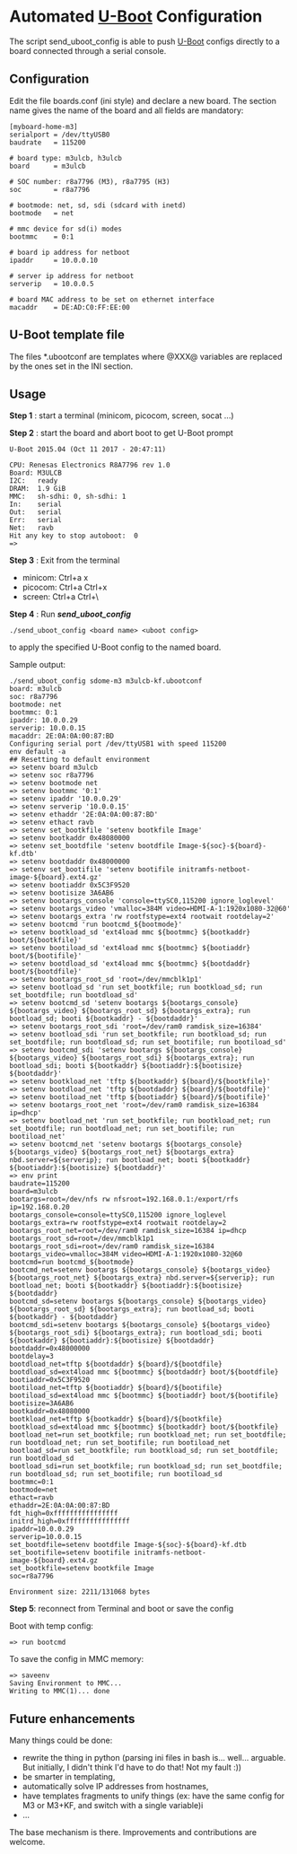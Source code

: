 # Automated [U-Boot] Configuration

The script send_uboot_config is able to push [U-Boot] configs directly to a board connected through a serial console.

## Configuration

Edit the file boards.conf (ini style) and declare a new board. The section name gives the name of the board and all fields are mandatory:

```
[myboard-home-m3]
serialport = /dev/ttyUSB0
baudrate   = 115200

# board type: m3ulcb, h3ulcb
board      = m3ulcb

# SOC number: r8a7796 (M3), r8a7795 (H3)
soc        = r8a7796

# bootmode: net, sd, sdi (sdcard with inetd)
bootmode   = net

# mmc device for sd(i) modes
bootmmc    = 0:1

# board ip address for netboot
ipaddr     = 10.0.0.10

# server ip address for netboot
serverip   = 10.0.0.5

# board MAC address to be set on ethernet interface
macaddr    = DE:AD:C0:FF:EE:00
```

## U-Boot template file

The files \*.ubootconf are templates where @XXX@ variables are replaced by the ones set in the INI section.

## Usage

**Step 1** : start a terminal (minicom, picocom, screen, socat ...)

**Step 2** : start the board and abort boot to get U-Boot prompt

```
U-Boot 2015.04 (Oct 11 2017 - 20:47:11)

CPU: Renesas Electronics R8A7796 rev 1.0
Board: M3ULCB
I2C:   ready
DRAM:  1.9 GiB
MMC:   sh-sdhi: 0, sh-sdhi: 1
In:    serial
Out:   serial
Err:   serial
Net:   ravb
Hit any key to stop autoboot:  0 
=>   
```

**Step 3** : Exit from the terminal

* minicom: Ctrl+a x
* picocom: Ctrl+a Ctrl+x
* screen: Ctrl+a Ctrl+\

**Step 4** : Run ***send_uboot_config***

```
./send_uboot_config <board name> <uboot config>
```

to apply the specified U-Boot config to the named board.


Sample output:
```
./send_uboot_config sdome-m3 m3ulcb-kf.ubootconf
board: m3ulcb
soc: r8a7796
bootmode: net
bootmmc: 0:1
ipaddr: 10.0.0.29
serverip: 10.0.0.15
macaddr: 2E:0A:0A:00:87:BD
Configuring serial port /dev/ttyUSB1 with speed 115200
env default -a
## Resetting to default environment
=> setenv board m3ulcb
=> setenv soc r8a7796
=> setenv bootmode net
=> setenv bootmmc '0:1'
=> setenv ipaddr '10.0.0.29'
=> setenv serverip '10.0.0.15'
=> setenv ethaddr '2E:0A:0A:00:87:BD'
=> setenv ethact ravb
=> setenv set_bootkfile 'setenv bootkfile Image'
=> setenv bootkaddr 0x48080000
=> setenv set_bootdfile 'setenv bootdfile Image-${soc}-${board}-kf.dtb'
=> setenv bootdaddr 0x48000000
=> setenv set_bootifile 'setenv bootifile initramfs-netboot-image-${board}.ext4.gz'
=> setenv bootiaddr 0x5C3F9520
=> setenv bootisize 3A6AB6
=> setenv bootargs_console 'console=ttySC0,115200 ignore_loglevel'
=> setenv bootargs_video 'vmalloc=384M video=HDMI-A-1:1920x1080-32@60'
=> setenv bootargs_extra 'rw rootfstype=ext4 rootwait rootdelay=2'
=> setenv bootcmd 'run bootcmd_${bootmode}'
=> setenv bootkload_sd 'ext4load mmc ${bootmmc} ${bootkaddr} boot/${bootkfile}'
=> setenv bootiload_sd 'ext4load mmc ${bootmmc} ${bootiaddr} boot/${bootifile}'
=> setenv bootdload_sd 'ext4load mmc ${bootmmc} ${bootdaddr} boot/${bootdfile}'
=> setenv bootargs_root_sd 'root=/dev/mmcblk1p1'
=> setenv bootload_sd 'run set_bootkfile; run bootkload_sd; run set_bootdfile; run bootdload_sd'
=> setenv bootcmd_sd 'setenv bootargs ${bootargs_console} ${bootargs_video} ${bootargs_root_sd} ${bootargs_extra}; run bootload_sd; booti ${bootkaddr} - ${bootdaddr}'
=> setenv bootargs_root_sdi 'root=/dev/ram0 ramdisk_size=16384'
=> setenv bootload_sdi 'run set_bootkfile; run bootkload_sd; run set_bootdfile; run bootdload_sd; run set_bootifile; run bootiload_sd'
=> setenv bootcmd_sdi 'setenv bootargs ${bootargs_console} ${bootargs_video} ${bootargs_root_sdi} ${bootargs_extra}; run bootload_sdi; booti ${bootkaddr} ${bootiaddr}:${bootisize} ${bootdaddr}'
=> setenv bootkload_net 'tftp ${bootkaddr} ${board}/${bootkfile}'
=> setenv bootdload_net 'tftp ${bootdaddr} ${board}/${bootdfile}'
=> setenv bootiload_net 'tftp ${bootiaddr} ${board}/${bootifile}'
=> setenv bootargs_root_net 'root=/dev/ram0 ramdisk_size=16384 ip=dhcp'
=> setenv bootload_net 'run set_bootkfile; run bootkload_net; run set_bootdfile; run bootdload_net; run set_bootifile; run bootiload_net'
=> setenv bootcmd_net 'setenv bootargs ${bootargs_console} ${bootargs_video} ${bootargs_root_net} ${bootargs_extra} nbd.server=${serverip}; run bootload_net; booti ${bootkaddr} ${bootiaddr}:${bootisize} ${bootdaddr}'
=> env print
baudrate=115200
board=m3ulcb
bootargs=root=/dev/nfs rw nfsroot=192.168.0.1:/export/rfs ip=192.168.0.20
bootargs_console=console=ttySC0,115200 ignore_loglevel
bootargs_extra=rw rootfstype=ext4 rootwait rootdelay=2
bootargs_root_net=root=/dev/ram0 ramdisk_size=16384 ip=dhcp
bootargs_root_sd=root=/dev/mmcblk1p1
bootargs_root_sdi=root=/dev/ram0 ramdisk_size=16384
bootargs_video=vmalloc=384M video=HDMI-A-1:1920x1080-32@60
bootcmd=run bootcmd_${bootmode}
bootcmd_net=setenv bootargs ${bootargs_console} ${bootargs_video} ${bootargs_root_net} ${bootargs_extra} nbd.server=${serverip}; run bootload_net; booti ${bootkaddr} ${bootiaddr}:${bootisize} ${bootdaddr}
bootcmd_sd=setenv bootargs ${bootargs_console} ${bootargs_video} ${bootargs_root_sd} ${bootargs_extra}; run bootload_sd; booti ${bootkaddr} - ${bootdaddr}
bootcmd_sdi=setenv bootargs ${bootargs_console} ${bootargs_video} ${bootargs_root_sdi} ${bootargs_extra}; run bootload_sdi; booti ${bootkaddr} ${bootiaddr}:${bootisize} ${bootdaddr}
bootdaddr=0x48000000
bootdelay=3
bootdload_net=tftp ${bootdaddr} ${board}/${bootdfile}
bootdload_sd=ext4load mmc ${bootmmc} ${bootdaddr} boot/${bootdfile}
bootiaddr=0x5C3F9520
bootiload_net=tftp ${bootiaddr} ${board}/${bootifile}
bootiload_sd=ext4load mmc ${bootmmc} ${bootiaddr} boot/${bootifile}
bootisize=3A6AB6
bootkaddr=0x48080000
bootkload_net=tftp ${bootkaddr} ${board}/${bootkfile}
bootkload_sd=ext4load mmc ${bootmmc} ${bootkaddr} boot/${bootkfile}
bootload_net=run set_bootkfile; run bootkload_net; run set_bootdfile; run bootdload_net; run set_bootifile; run bootiload_net
bootload_sd=run set_bootkfile; run bootkload_sd; run set_bootdfile; run bootdload_sd
bootload_sdi=run set_bootkfile; run bootkload_sd; run set_bootdfile; run bootdload_sd; run set_bootifile; run bootiload_sd
bootmmc=0:1
bootmode=net
ethact=ravb
ethaddr=2E:0A:0A:00:87:BD
fdt_high=0xffffffffffffffff
initrd_high=0xffffffffffffffff
ipaddr=10.0.0.29
serverip=10.0.0.15
set_bootdfile=setenv bootdfile Image-${soc}-${board}-kf.dtb
set_bootifile=setenv bootifile initramfs-netboot-image-${board}.ext4.gz
set_bootkfile=setenv bootkfile Image
soc=r8a7796

Environment size: 2211/131068 bytes
```

**Step 5**: reconnect from Terminal and boot or save the config

Boot with temp config:
```
=> run bootcmd
```

To save the config in MMC memory:
```
=> saveenv 
Saving Environment to MMC...
Writing to MMC(1)... done
```

## Future enhancements

Many things could be done:
* rewrite the thing in python (parsing ini files in bash is... well... arguable. But initially, I didn't think I'd have to do that! Not my fault :))
* be smarter in templating,
* automatically solve IP addresses from hostnames,
* have templates fragments to unify things (ex: have the same config for M3 or M3+KF, and switch with a single variable)i
* ... 

The base mechanism is there. Improvements and contributions are welcome.

[U-Boot]:https://www.denx.de/wiki/U-Boot
